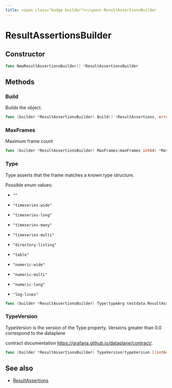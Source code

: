 ```yaml
---
title: <span class="badge builder"></span> ResultAssertionsBuilder
---
```

# <span class="badge builder"></span> ResultAssertionsBuilder

## Constructor

```go
func NewResultAssertionsBuilder() *ResultAssertionsBuilder
```
## Methods

### <span class="badge object-method"></span> Build

Builds the object.

```go
func (builder *ResultAssertionsBuilder) Build() (ResultAssertions, error)
```

### <span class="badge object-method"></span> MaxFrames

Maximum frame count

```go
func (builder *ResultAssertionsBuilder) MaxFrames(maxFrames int64) *ResultAssertionsBuilder
```

### <span class="badge object-method"></span> Type

Type asserts that the frame matches a known type structure.

Possible enum values:

 - `""` 

 - `"timeseries-wide"` 

 - `"timeseries-long"` 

 - `"timeseries-many"` 

 - `"timeseries-multi"` 

 - `"directory-listing"` 

 - `"table"` 

 - `"numeric-wide"` 

 - `"numeric-multi"` 

 - `"numeric-long"` 

 - `"log-lines"` 

```go
func (builder *ResultAssertionsBuilder) Type(typeArg testdata.ResultAssertionsType) *ResultAssertionsBuilder
```

### <span class="badge object-method"></span> TypeVersion

TypeVersion is the version of the Type property. Versions greater than 0.0 correspond to the dataplane

contract documentation https://grafana.github.io/dataplane/contract/.

```go
func (builder *ResultAssertionsBuilder) TypeVersion(typeVersion []int64) *ResultAssertionsBuilder
```

## See also

 * <span class="badge object-type-struct"></span> [ResultAssertions](./object-ResultAssertions.md)
